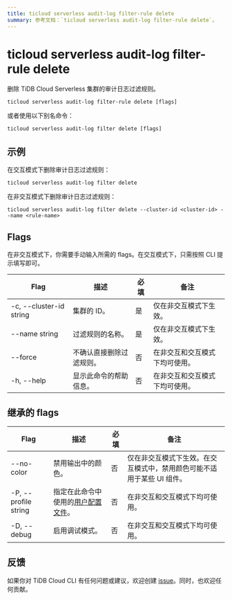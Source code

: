 ```yaml
---
title: ticloud serverless audit-log filter-rule delete
summary: 参考文档：`ticloud serverless audit-log filter-rule delete`。
---
```


# ticloud serverless audit-log filter-rule delete

删除 TiDB Cloud Serverless 集群的审计日志过滤规则。

```shell
ticloud serverless audit-log filter-rule delete [flags]
```

或者使用以下别名命令：

```shell
ticloud serverless audit-log filter delete [flags]
```

## 示例

在交互模式下删除审计日志过滤规则：

```shell
ticloud serverless audit-log filter delete
```

在非交互模式下删除审计日志过滤规则：

```shell
ticloud serverless audit-log filter delete --cluster-id <cluster-id> --name <rule-name>
```

## Flags

在非交互模式下，你需要手动输入所需的 flags。在交互模式下，只需按照 CLI 提示填写即可。

| Flag                    | 描述                                              | 必填 | 备注                                               |
|-------------------------|--------------------------------------------------|--------|----------------------------------------------------|
| -c, --cluster-id string | 集群的 ID。                                       | 是     | 仅在非交互模式下生效。                              |
| --name string           | 过滤规则的名称。                                   | 是     | 仅在非交互模式下生效。                              |
| --force                 | 不确认直接删除过滤规则。                           | 否     | 在非交互和交互模式下均可使用。                        |
| -h, --help              | 显示此命令的帮助信息。                             | 否     | 在非交互和交互模式下均可使用。                        |

## 继承的 flags

| Flag                 | 描述                                                                 | 必填 | 备注                                                                 |
|----------------------|----------------------------------------------------------------------|--------|----------------------------------------------------------------------|
| --no-color           | 禁用输出中的颜色。                                                    | 否     | 仅在非交互模式下生效。在交互模式中，禁用颜色可能不适用于某些 UI 组件。   |
| -P, --profile string | 指定在此命令中使用的[用户配置文件](/tidb-cloud/cli-reference.md#user-profile)。 | 否     | 在非交互和交互模式下均可使用。                                         |
| -D, --debug          | 启用调试模式。                                                        | 否     | 在非交互和交互模式下均可使用。                                         |

## 反馈

如果你对 TiDB Cloud CLI 有任何问题或建议，欢迎创建 [issue](https://github.com/tidbcloud/tidbcloud-cli/issues/new/choose)。同时，也欢迎任何贡献。